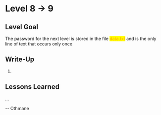 # Level 8 → 9

## Level Goal

The password for the next level is stored in the file <mark style="color:orange;">data.txt</mark> and is the only line of text that occurs only once



## Write-Up

1.



## Lessons Learned

...



\-- Othmane



